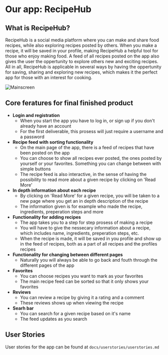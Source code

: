 # Our app: RecipeHub

## What is RecipeHub?

RecipeHub is a social media platform where you can make and share food recipes, while also exploring recipes posted by others. When you make a recipe, it will be saved in your profile, making RecipeHub a helpful tool for those who enjoy making food. A feed of all recipes posted on the app also gives the user the oppertunity to explore others new and exciting recipes. All in all, RecipeHub is applicable in several ways by having the oppertunity for saving, sharing and exploring new recipes, which makes it the perfect app for those with an interest for cooking.

![Mainscreen](https://i.imgur.com/n9q75rS.png)

## Core feratures for final finished product

- **Login and registration**
  - When you start the app you have to log in, or sign up if you don't already have an account
  - For the first deliverable, this prosess will just require a username and a password
- **Recipe feed with sorting functionality**
  - On the main page of the app, there is a feed of recipes that have been posted on the app
  - You can choose to show all recipes ever posted, the ones posted by yourself or your favorites. Something you can change between with simple buttons
  - The recipe feed is also interactive, in the sense of having the possibility to read more about a given recipe by clicking on 'Read More'
- **In depth information about each recipe**
  - By clicking on 'Read More' for a given recipe, you will be taken to a new page where you get an in depth description of the recipe
  - The information given is for example who made the recipe, ingredients, preperation steps and more
- **Functionality for adding recipes**
  - The app takes you to a step for step prosess of making a recipe
  - You will have to give the nessecary information about a recipe, which includes name, ingredients, preperation steps, etc.
  - When the recipe is made, it will be saved in you profile and show up in the feed of recipes, both as a part of all recipes and the profiles recipes
- **Functionality for changing between different pages**
  - Naturally you will always be able to go back and fouth through the different pages of the app
- **Favorites**
  - You can choose recipes you want to mark as your favorites
  - The main recipe feed can be sorted so that it only shows your favorites
- **Reviews**
  - You can review a recipe by giving it a rating and a comment
  - These reviews shows up when viewing the recipe
- **Searh bar**
  - You can search for a given recipe based on it's name
  - The feed updates as you search

## User Stories

User stories for the app can be found at `docs/userstories/userstories.md`
